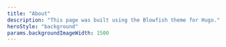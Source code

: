 ```yaml
---
title: "About"
description: "This page was built using the Blowfish theme for Hugo."
heroStyle: "background"
params.backgroundImageWidth: 1500
---
```


